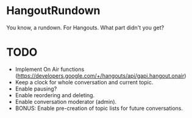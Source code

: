 HangoutRundown
==============

You know, a rundown. For Hangouts. What part didn't you get?


TODO
====
- Implement On Air functions (https://developers.google.com/+/hangouts/api/gapi.hangout.onair)
- Keep a clock for whole conversation and current topic.
- Enable pausing?
- Enable reordering and deleting.
- Enable conversation moderator (admin).
- BONUS: Enable pre-creation of topic lists for future conversations.